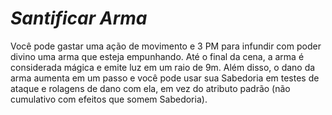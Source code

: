 # *Santificar Arma*

Você pode gastar uma ação de movimento e 3 PM para infundir com poder divino uma arma que esteja empunhando. Até o final da cena, a arma é considerada mágica e emite luz em um raio de 9m. Além disso, o dano da arma aumenta em um passo e você pode usar sua Sabedoria em testes de ataque e rolagens de dano com ela, em vez do atributo padrão (não cumulativo com efeitos que somem Sabedoria).
